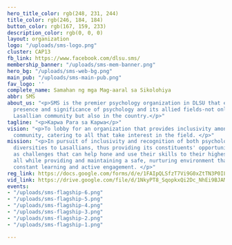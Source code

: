 ```yaml
---
hero_title_color: rgb(248, 231, 244)
title_color: rgb(246, 184, 184)
button_color: rgb(167, 159, 233)
description_color: rgb(0, 0, 0)
layout: organization
logo: "/uploads/sms-logo.png"
cluster: CAP13
fb_link: https://www.facebook.com/dlsu.sms/
membership_banner: "/uploads/sms-mem-banner.png"
hero_bg: "/uploads/sms-web-bg.png"
main_pub: "/uploads/sms-main-pub.png"
fav_logo: ''
complete_name: Samahan ng mga Mag-aaral sa Sikolohiya
abbr: SMS
about_us: "<p>SMS is the premier psychology organization in DLSU that expands the
  presence and significance of psychology and its allied fields-not only within the
  Lasallian community but also in the country.</p>"
tagline: "<p>Kapwa Para sa Kapwa</p>"
vision: "<p>To lobby for an organization that provides inclusivity among the psychology
  community, catering to all that take interest in the field. </p>"
mission: "<p>In pursuit of inclusivity and recognition of both psychological and social
  diversities to Lasallians, thus providing its constituents' opportunities as well
  as challenges that can help hone and use their skills to their highest potential
  all while providing and maintaining a safe, nurturing environment that promotes
  constant learning and active engagement. </p>"
reg_link: https://docs.google.com/forms/d/e/1FAIpQLSfzT7Vi9G0xZtTN3P0IL0epLoQbsnobx_CpUxOPD0ompUKYwQ/viewform
vid_link: https://drive.google.com/file/d/1NkyPT8_SqopkxQi2Dc_NhEi9BJAMwYgw/preview
events:
- "/uploads/sms-flagship-6.png"
- "/uploads/sms-flagship-5.png"
- "/uploads/sms-flagship-4.png"
- "/uploads/sms-flagship-3.png"
- "/uploads/sms-flagship-2.png"
- "/uploads/sms-flagship-1.png"

---
```

